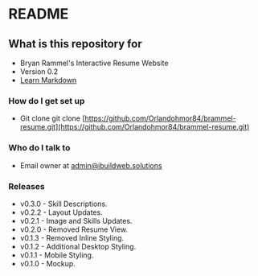 # README #

## What is this repository for ##

* Bryan Rammel's Interactive Resume Website
* Version 0.2
* [Learn Markdown](https://bitbucket.org/tutorials/markdowndemo)

### How do I get set up ###

* Git clone git clone [https://github.com/Orlandohmor84/brammel-resume.git](https://github.com/Orlandohmor84/brammel-resume.git)


### Who do I talk to ###

* Email owner at admin@ibuildweb.solutions

### Releases ###

* v0.3.0 - Skill Descriptions.
* v0.2.2 - Layout Updates.
* v0.2.1 - Image and Skills Updates.
* v0.2.0 - Removed Resume View.
* v0.1.3 - Removed Inline Styling.
* v0.1.2 - Additional Desktop Styling.
* v0.1.1 - Mobile Styling.
* v0.1.0 - Mockup.

